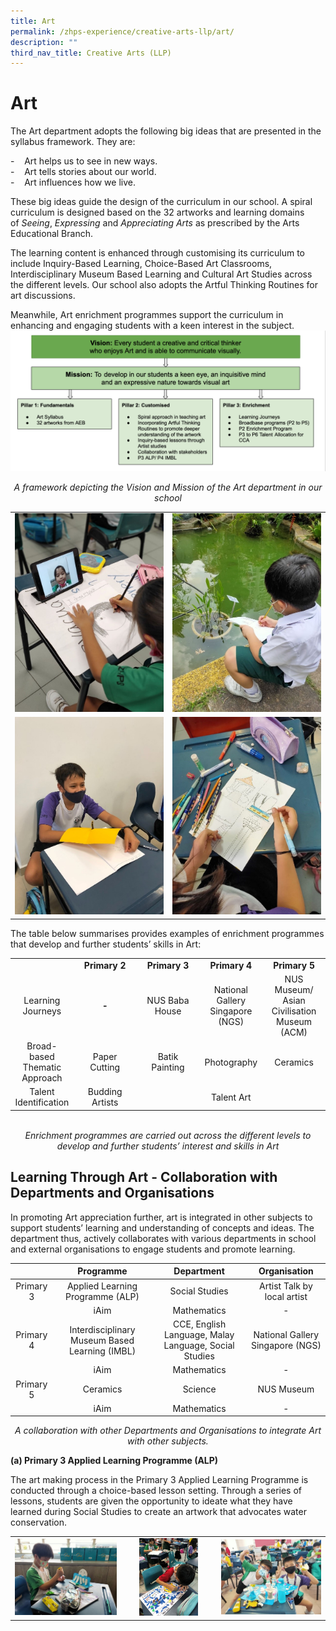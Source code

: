 ```yaml
---
title: Art
permalink: /zhps-experience/creative-arts-llp/art/
description: ""
third_nav_title: Creative Arts (LLP)
---
```

# Art
The Art department adopts the following big ideas that are presented in the syllabus framework. They are:

\-    Art helps us to see in new ways.  
\-    Art tells stories about our world.  
\-    Art influences how we live.

These big ideas guide the design of the curriculum in our school. A spiral curriculum is designed based on the 32 artworks and learning domains of _Seeing_, _Expressing_ and _Appreciating Arts_ as prescribed by the Arts Educational Branch.

The learning content is enhanced through customising its curriculum to include Inquiry-Based Learning, Choice-Based Art Classrooms, Interdisciplinary Museum Based Learning and Cultural Art Studies across the different levels. Our school also adopts the Artful Thinking Routines for art discussions.

Meanwhile, Art enrichment programmes support the curriculum in enhancing and engaging students with a keen interest in the subject.
![](/images/ZHPS%20Experience/Art/Vision%20and%20Mission%20School%20Art%20Dept%20Framework.png)

<center><i>A framework depicting the Vision and Mission of the Art department in our school</i></center>

|   |   |
|:-:|:-:|
| ![](/images/ZHPS%20Experience/Art/Art_1.jpg)  | ![](/images/ZHPS%20Experience/Art/Art_2.jpg)   |
|  ![](/images/ZHPS%20Experience/Art/Art_3.jpg)  | ![](/images/ZHPS%20Experience/Art/Art_4.jpg)   |


The table below summarises provides examples of enrichment programmes that develop and further students’ skills in Art:

<table>
<tbody>
<tr>
<td style="text-align: center;" width="20%">&nbsp;</td>
<td style="text-align: center;" width="20%"><strong>Primary 2</strong></td>
<td style="text-align: center;" width="20%"><strong>Primary 3</strong></td>
<td style="text-align: center;" width="20%"><strong>Primary 4</strong></td>
<td style="text-align: center;" width="20%"><strong>Primary 5</strong></td>
</tr>
<tr>
<td style="text-align: center;" width="20%">Learning Journeys</td>
<td style="text-align: center;" width="20%"><strong>-</strong></td>
<td style="text-align: center;" width="20%">NUS Baba House</td>
<td style="text-align: center;" width="20%">National Gallery Singapore (NGS)</td>
<td style="text-align: center;" width="20%">NUS Museum/ Asian Civilisation Museum (ACM)</td>
</tr>
<tr>
<td style="text-align: center;" width="20%">Broad-based Thematic Approach</td>
<td style="text-align: center;" width="20%">Paper Cutting</td>
<td style="text-align: center;" width="20%">Batik Painting</td>
<td style="text-align: center;" width="20%">Photography</td>
<td style="text-align: center;" width="20%">Ceramics</td>
</tr>
<tr>
<td style="text-align: center;" width="20%">Talent Identification</td>
<td style="text-align: center;" width="20%">Budding Artists</td>
<td style="text-align: center;" colspan="3">Talent Art</td>
</tr>
</tbody>
</table>
<div>&nbsp;</div>


<center><i>Enrichment programmes are carried out across the different levels to develop and further students’ interest and skills in Art
</i></center>

## Learning Through Art - Collaboration with Departments and Organisations


In promoting Art appreciation further, art is integrated in other subjects to support students’ learning and understanding of concepts and ideas. The department thus, actively collaborates with various departments in school and external organisations to engage students and promote learning.

|           |                    Programme                   |                       Department                      |           Organisation           |
|:---------:|:----------------------------------------------:|:-----------------------------------------------------:|:--------------------------------:|
| Primary 3 |        Applied Learning Programme (ALP)        |                     Social Studies                    |    Artist Talk by local artist   |
|           |                      iAim                      |                      Mathematics                      |                 -                |
| Primary 4 | Interdisciplinary Museum Based Learning (IMBL) | CCE, English Language, Malay Language, Social Studies | National Gallery Singapore (NGS) |
|           |                      iAim                      |                      Mathematics                      |                 -                |
| Primary 5 |                    Ceramics                    |                        Science                        |            NUS Museum            |
|           |                      iAim                      |                      Mathematics                      |                 -                |


<center><i>A collaboration with other Departments and Organisations to integrate Art with other subjects.
</i></center>


**(a) Primary 3 Applied Learning Programme (ALP)**

The art making process in the Primary 3 Applied Learning Programme is conducted through a choice-based lesson setting. Through a series of lessons, students are given the opportunity to ideate what they have learned during Social Studies to create an artwork that advocates water conservation.

|   |   |   |
|:-:|:-:|:-:|
| ![](/images/ZHPS%20Experience/Art/ALP_1.jpg)  | <img src="/images/ZHPS%20Experience/Art/ALP_2.jpg" style="width:67%">   | ![](/images/ZHPS%20Experience/Art/ALP_3.jpg)   |